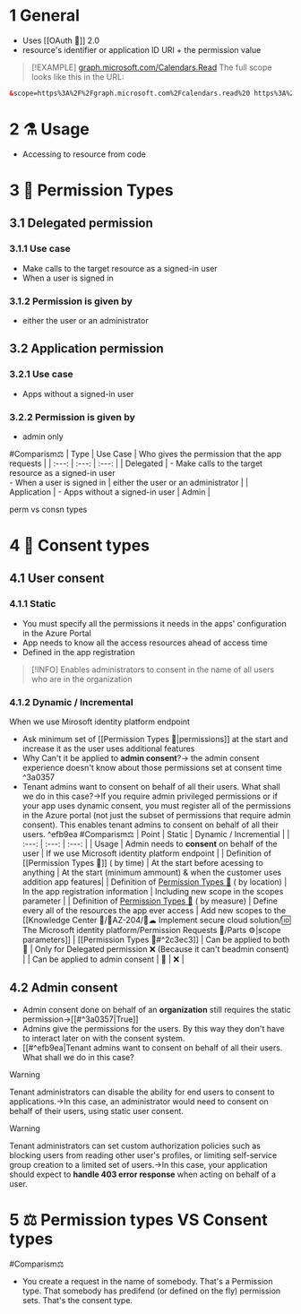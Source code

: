 # 1 General
- Uses [[OAuth 🍜]] 2.0
- resource's identifier or application ID URI + the permission value

> [!EXAMPLE]
> [graph.microsoft.com/Calendars.Read](https://graph.microsoft.com/Calendars.Read) 
> The full scope looks like this in the URL:
>

```html
&scope=https%3A%2F%2Fgraph.microsoft.com%2Fcalendars.read%20 https%3A%2F%2Fgraph.microsoft.com%2Fmail.send&state=12345
```

# 2 ⚗ Usage
- Accessing to resource from code



# 3 🎏 Permission Types
## 3.1 Delegated permission
### 3.1.1 Use case
- Make calls to the target resource as a signed-in user  
- When a user is signed in

### 3.1.2 Permission is given by
- either the user or an administrator

## 3.2 Application permission
### 3.2.1 Use case
- Apps without a signed-in user

### 3.2.2 Permission is given by
- admin only

#Comparism⚖ 
| Type | Use Case | Who gives the permission that the app requests |
| :---: | :---: | :---: |
| Delegated | - Make calls to the target resource as a signed-in user <br> - When a user is signed in | either the user or an administrator |
| Application | - Apps without a signed-in user | Admin |

perm vs consn types


# 4 🎏 Consent types
## 4.1 User consent
### 4.1.1 Static
- You must specify all the permissions it needs in the apps' configuration in the Azure Portal
- App needs to know all the access resources ahead of access time
- Defined in the app registration
> [!INFO]
> Enables administrators to consent in the name of all users who are in the organization

### 4.1.2 Dynamic / Incremental
When we use Mirosoft identity platform endpoint
- Ask minimum set of [[Permission Types 🔀|permissions]] at the start and increase it as the user uses additional features
- Why Can't it be applied to **admin consent**?→ the admin consent experience doesn't know about those permissions set at consent time ^3a0357
- Tenant admins want to consent on behalf of all their users. What shall we do in this case?→If you require admin privileged permissions or if your app uses dynamic consent, you must register all of the permissions in the Azure portal (not just the subset of permissions that require admin consent). This enables tenant admins to consent on behalf of all their users. 
^efb9ea
#Comparism⚖ 
| Point | Static | Dynamic / Incremential |
| :---: | :---: | :---: |
| Usage | Admin needs to **consent** on behalf of the user | If we use Microsoft identity platform endpoint |
| Definition of [[Permission Types 🔀]] ( by time) | At the start before acessing to anything | At the start (minimum ammount) & when the customer uses addition app features|
| Definition of [Permission Types 🔀](app://obsidian.md/Permission%20Types%20%F0%9F%94%80) ( by location) | In the app registration information | Including new scope in the scopes parameter |
| Definition of [Permission Types 🔀](app://obsidian.md/Permission%20Types%20%F0%9F%94%80) ( by measure) | Define every all of the resources the app ever access | Add new scopes to the [[Knowledge Center 🏫/🔷AZ-204/🔐☁ Implement secure cloud solution/🆔 The Microsoft identity platform/Permission Requests 🙏/Parts ⚙|scope parameters]]
| [[Permission Types 🔀#^2c3ec3]] | Can be applied to both 💚 | Only for Delegated permission ❌ (Because it can't beadmin consent) |
| Can be applied to admin consent | 💚 | ❌ |

## 4.2 Admin consent
- Admin consent done on behalf of an **organization** still requires the static permission→[[#^3a0357|True]]
- Admins give the permissions for the users. By this way they don't have to interact later on with the consent system.
- [[#^efb9ea|Tenant admins want to consent on behalf of all their users. What shall we do in this case?


> [!WARNING]
> Tenant administrators can disable the ability for end users to consent to applications.→In this case, an administrator would need to consent on behalf of their users, using static user consent.


> [!WARNING]
> Tenant administrators can set custom authorization policies such as blocking users from reading other user's profiles, or limiting self-service group creation to a limited set of users.→In this case, your application should expect to **handle 403 error response** when acting on behalf of a user.



# 5 ⚖ Permission types VS Consent types 
#Comparism⚖ 
- You create a request in the name of somebody. That's a Permission type. That somebody has predifend (or defined on the fly) permission sets. That's the consent type. 

